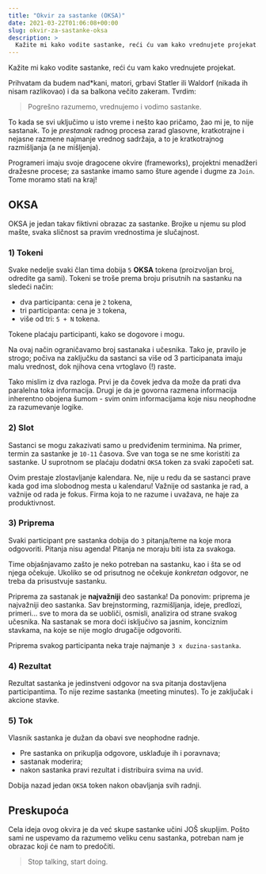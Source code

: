 ```yaml
---
title: "Okvir za sastanke (OKSA)"
date: 2021-03-22T01:06:08+00:00
slug: okvir-za-sastanke-oksa
description: >
  Kažite mi kako vodite sastanke, reći ću vam kako vrednujete projekat.
---
```


Kažite mi kako vodite sastanke, reći ću vam kako vrednujete projekat.

Prihvatam da budem nad\*kani, matori, grbavi Statler ili Waldorf (nikada ih nisam razlikovao) i da sa balkona večito zakeram. Tvrdim:

> Pogrešno razumemo, vrednujemo i vodimo sastanke.

To kada se svi uključimo u isto vreme i nešto kao pričamo, žao mi je, to nije sastanak. To je _prestanak_ radnog procesa zarad glasovne, kratkotrajne i nejasne razmene najmanje vrednog sadržaja, a to je kratkotrajnog razmišljanja (a ne mišljenja).

Programeri imaju svoje dragocene okvire (frameworks), projektni menadžeri dražesne procese; za sastanke imamo samo šture agende i dugme za `Join`. Tome moramo stati na kraj!

## OKSA

OKSA je jedan takav fiktivni obrazac za sastanke. Brojke u njemu su plod mašte, svaka sličnost sa pravim vrednostima je slučajnost.

### 1) Tokeni

Svake nedelje svaki član tima dobija `5` **OKSA** tokena (proizvoljan broj, odredite ga sami). Tokeni se troše prema broju prisutnih na sastanku na sledeći način:

+ dva participanta: cena je `2` tokena,
+ tri participanta: cena je `3` tokena,
+ više od tri: `5 + N` tokena.

Tokene plaćaju participanti, kako se dogovore i mogu.

Na ovaj način ograničavamo broj sastanaka i učesnika. Tako je, pravilo je strogo; počiva na zaključku da sastanci sa više od 3 participanata imaju malu vrednost, dok njihova cena vrtoglavo (!) raste.

Tako mislim iz dva razloga. Prvi je da čovek jedva da može da prati dva paralelna toka informacija. Drugi je da je govorna razmena informacija inherentno obojena šumom - svim onim informacijama koje nisu neophodne za razumevanje logike.

### 2) Slot

Sastanci se mogu zakazivati samo u predviđenim terminima. Na primer, termin za sastanke je `10-11` časova. Sve van toga se ne sme koristiti za sastanke. U suprotnom se plaćaju dodatni `OKSA` token za svaki započeti sat.

Ovim prestaje zlostavljanje kalendara. Ne, nije u redu da se sastanci prave kada god ima slobodnog mesta u kalendaru! Važnije od sastanka je rad, a važnije od rada je fokus. Firma koja to ne razume i uvažava, ne haje za produktivnost.

### 3) Priprema

Svaki participant pre sastanka dobija do `3` pitanja/teme na koje mora odgovoriti. Pitanja nisu agenda! Pitanja ne moraju biti ista za svakoga.

Time objašnjavamo zašto je neko potreban na sastanku, kao i šta se od njega očekuje. Ukoliko se od prisutnog ne očekuje _konkretan_ odgovor, ne treba da prisustvuje sastanku.

Priprema za sastanak je **najvažniji** deo sastanka! Da ponovim: priprema je najvažniji deo sastanka. Sav brejnstorming, razmišljanja, ideje, predlozi, primeri... sve to mora da se uobliči, osmisli, analizira od strane svakog učesnika. Na sastanak se mora doći isključivo sa jasnim, konciznim stavkama, na koje se nije moglo drugačije odgovoriti.

Priprema svakog participanta neka traje najmanje `3 x duzina-sastanka`.

### 4) Rezultat

Rezultat sastanka je jedinstveni odgovor na sva pitanja dostavljena participantima. To nije rezime sastanka (meeting minutes). To je zaključak i akcione stavke.

### 5) Tok

Vlasnik sastanka je dužan da obavi sve neophodne radnje.

+ Pre sastanka on prikuplja odgovore, usklađuje ih i poravnava;
+ sastanak moderira;
+ nakon sastanka pravi rezultat i distribuira svima na uvid.

Dobija nazad jedan `OKSA` token nakon obavljanja svih radnji.

## Preskupoća

Cela ideja ovog okvira je da već skupe sastanke učini JOŠ skupljim. Pošto sami ne uspevamo da razumemo veliku cenu sastanka, potreban nam je obrazac koji će nam to predočiti.

> Stop talking, start doing.
